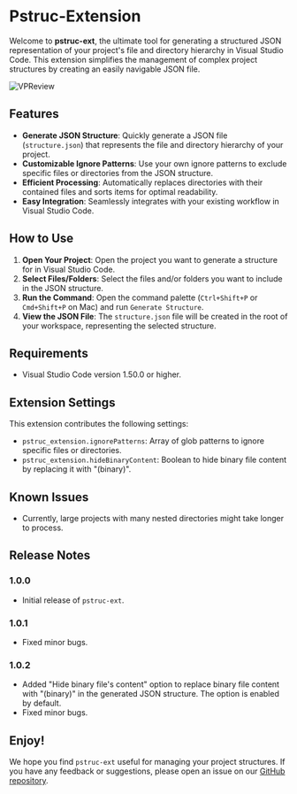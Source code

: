 # Pstruc-Extension

Welcome to **pstruc-ext**, the ultimate tool for generating a structured JSON representation of your project's file and directory hierarchy in Visual Studio Code. This extension simplifies the management of complex project structures by creating an easily navigable JSON file.

![VPReview](./images/pstruc_example.gif)

## Features

- **Generate JSON Structure**: Quickly generate a JSON file (`structure.json`) that represents the file and directory hierarchy of your project.
- **Customizable Ignore Patterns**: Use your own ignore patterns to exclude specific files or directories from the JSON structure.
- **Efficient Processing**: Automatically replaces directories with their contained files and sorts items for optimal readability.
- **Easy Integration**: Seamlessly integrates with your existing workflow in Visual Studio Code.

## How to Use

1. **Open Your Project**: Open the project you want to generate a structure for in Visual Studio Code.
2. **Select Files/Folders**: Select the files and/or folders you want to include in the JSON structure.
3. **Run the Command**: Open the command palette (`Ctrl+Shift+P` or `Cmd+Shift+P` on Mac) and run `Generate Structure`.
4. **View the JSON File**: The `structure.json` file will be created in the root of your workspace, representing the selected structure.

## Requirements

- Visual Studio Code version 1.50.0 or higher.

## Extension Settings

This extension contributes the following settings:

- `pstruc_extension.ignorePatterns`: Array of glob patterns to ignore specific files or directories.
- `pstruc_extension.hideBinaryContent`: Boolean to hide binary file content by replacing it with "(binary)".

## Known Issues

- Currently, large projects with many nested directories might take longer to process.

## Release Notes

### 1.0.0

- Initial release of `pstruc-ext`.

### 1.0.1

- Fixed minor bugs.

### 1.0.2

- Added "Hide binary file's content" option to replace binary file content with "(binary)" in the generated JSON structure. The option is enabled by default.
- Fixed minor bugs.

## Enjoy!

We hope you find `pstruc-ext` useful for managing your project structures. If you have any feedback or suggestions, please open an issue on our [GitHub repository](https://github.com/nachokhan/pstruc-vscode-extension).
